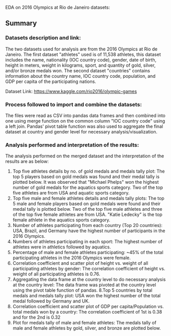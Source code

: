 EDA on 2016 Olympics at Rio de Janeiro datasets:

## Summary

### Datasets description and link:

The two datasets used for analysis are from the 2016 Olympics at Rio de Janeiro. The first dataset "athletes" used is of 11,538 athletes, this dataset includes the name, nationality (IOC country code), gender, date of birth, height in meters, weight in kilograms, sport, and quantity of gold, silver, and/or bronze medals won. The second dataset "countries" contains information about the country name, IOC country code, population, and GDP per capita of the participating nations.

Dataset Link: https://www.kaggle.com/rio2016/olympic-games


### Process followed to import and combine the datasets:

The files were read as CSV into pandas data frames and then combined into one using merge function on the common column "IOC country code" using a left join. Pandas' pivot table function was also used to aggregate the final dataset at country and gender level for necessary analysis/visualization. 


### Analysis performed and interpretation of the results:

The analysis performed on the merged dataset and the interpretation of the results are as below:

1. Top five athletes details by no. of gold medals and medals tally plot: The top 5 players based on gold medals was found and their medal tally is plotted below. It was observed that "Michael Phelps" won the highest number of gold medals for the aquatics sports category. Two of the top five athletes are from USA and aquatic sports category.
2. Top five male and female athletes details and medals tally plots: The top 5 male and female players based on gold medals were found and their medal tally is plotted below. Two of the top five male athletes and three of the top five female athletes are from USA. "Katie Ledecky" is the top female athlete in the aquatics sports category.
3. Number of athletes participating from each country (Top 20 countries): USA, Brazil, and Germany have the highest number of participants in the 2016 Olympics.
4. Numbers of athletes participating in each sport: The highest number of athletes were in athletics followed by aquatics. 
5. Percentage of male and female athletes participating: ~45% of the total participating athletes in the 2016 Olympics were female.
6. Correlation coefficient and scatter plot of height vs. weight of all participating athletes by gender: The correlation coefficient of height vs. weight of all participating athletes is 0.76. 
7. Aggregating the data frame at the country level to do necessary analysis at the country level: The data frame was pivoted at the country level using the pivot table function of pandas.
8.Top 5 countries by total medals and medals tally plot: USA won the highest number of the total medal followed by Germany and UK.
9. Correlation coefficient and scatter plot of GDP per capita/Population vs. total medals won by a country: The correlation coefficient of 1st is 0.38 and for the 2nd is 0.32
10. Plot for medals tally of male and female athletes: The medals tally of male and female athletes by gold, silver, and bronze are plotted below.
